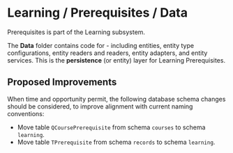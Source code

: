 # Learning / Prerequisites / Data

Prerequisites is part of the Learning subsystem.
  
The **Data** folder contains code for - including entities, entity type configurations, entity readers and readers, entity adapters, and entity services. This is the **persistence** (or entity) layer for Learning Prerequisites.

## Proposed Improvements

When time and opportunity permit, the following database schema changes should be considered, to improve alignment with current naming conventions:

* Move table `QCoursePrerequisite` from schema `courses` to schema `learning`.
* Move table `TPrerequisite` from schema `records` to schema `learning`.
